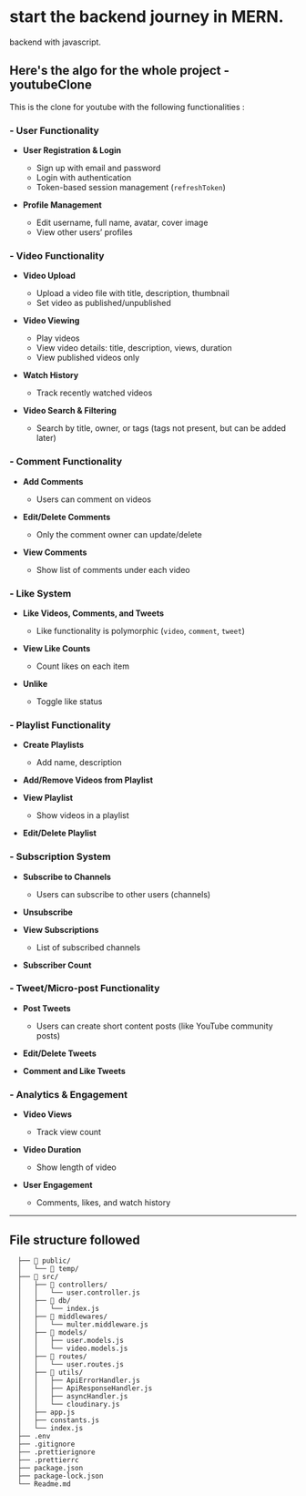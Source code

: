 # start the backend journey in MERN. 

backend with javascript.

## Here's the algo for the whole project - **youtubeClone**

  This is the clone for youtube with the following functionalities : 

  ### - **User Functionality**
  
  * **User Registration & Login**
  
    * Sign up with email and password
    * Login with authentication
    * Token-based session management (`refreshToken`)
  * **Profile Management**
  
    * Edit username, full name, avatar, cover image
    * View other users’ profiles
  
  
  ### - **Video Functionality**
  
  * **Video Upload**
  
    * Upload a video file with title, description, thumbnail
    * Set video as published/unpublished
  * **Video Viewing**
  
    * Play videos
    * View video details: title, description, views, duration
    * View published videos only
  * **Watch History**
  
    * Track recently watched videos
  * **Video Search & Filtering**
  
    * Search by title, owner, or tags (tags not present, but can be added later)
  
  ### - **Comment Functionality**
  
  * **Add Comments**
  
    * Users can comment on videos
  * **Edit/Delete Comments**
  
    * Only the comment owner can update/delete
  * **View Comments**
  
    * Show list of comments under each video
  
  ### - **Like System**
  
  * **Like Videos, Comments, and Tweets**
  
    * Like functionality is polymorphic (`video`, `comment`, `tweet`)
  * **View Like Counts**
  
    * Count likes on each item
  * **Unlike**
  
    * Toggle like status
  
  ### - **Playlist Functionality**
  
  * **Create Playlists**
  
    * Add name, description
  * **Add/Remove Videos from Playlist**
  * **View Playlist**
  
    * Show videos in a playlist
  * **Edit/Delete Playlist**
  
  ### - **Subscription System**
  
  * **Subscribe to Channels**
  
    * Users can subscribe to other users (channels)
  * **Unsubscribe**
  * **View Subscriptions**
  
    * List of subscribed channels
  * **Subscriber Count**
  
  ### - **Tweet/Micro-post Functionality**
  
  * **Post Tweets**
  
    * Users can create short content posts (like YouTube community posts)
  * **Edit/Delete Tweets**
  * **Comment and Like Tweets**
  
  ### - **Analytics & Engagement**
  
  * **Video Views**
  
    * Track view count
  * **Video Duration**
  
    * Show length of video
  * **User Engagement**
  
    * Comments, likes, and watch history

---

## File structure followed 

  ```
    ├── 📁 public/
    │   └── 📁 temp/
    ├── 📁 src/
    │   ├── 📁 controllers/
    │   │   └── user.controller.js
    │   ├── 📁 db/
    │   │   └── index.js
    │   ├── 📁 middlewares/
    │   │   └── multer.middleware.js
    │   ├── 📁 models/
    │   │   ├── user.models.js
    │   │   └── video.models.js
    │   ├── 📁 routes/
    │   │   └── user.routes.js
    │   ├── 📁 utils/
    │   │   ├── ApiErrorHandler.js
    │   │   ├── ApiResponseHandler.js
    │   │   ├── asyncHandler.js
    │   │   └── cloudinary.js
    │   ├── app.js
    │   ├── constants.js
    │   └── index.js
    ├── .env
    ├── .gitignore
    ├── .prettierignore
    ├── .prettierrc
    ├── package.json
    ├── package-lock.json
    └── Readme.md

```